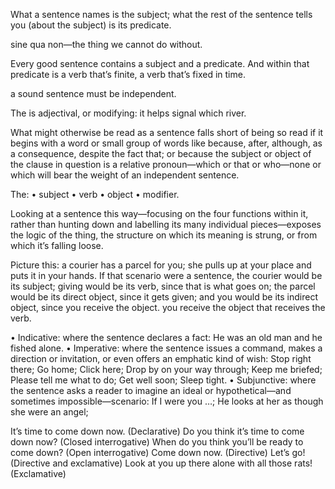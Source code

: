 What a sentence names is the subject; what the rest of the sentence tells you (about the subject) is its predicate.


sine qua non—the thing we cannot do without.


Every good sentence contains a subject and a predicate. And within that predicate is a verb that’s finite, a verb that’s fixed in time.


a sound sentence must be independent.


The is adjectival, or modifying: it helps signal which river.


What might otherwise be read as a sentence falls short of being so read if it begins with a word or small group of words like because, after, although, as a consequence, despite the fact that; or because the subject or object of the clause in question is a relative pronoun—which or that or who—none or which will bear the weight of an independent sentence.


The: • subject • verb • object • modifier.


Looking at a sentence this way—focusing on the four functions within it, rather than hunting down and labelling its many individual pieces—exposes the logic of the thing, the structure on which its meaning is strung, or from which it’s falling loose.


Picture this: a courier has a parcel for you; she pulls up at your place and puts it in your hands. If that scenario were a sentence, the courier would be its subject; giving would be its verb, since that is what goes on; the parcel would be its direct object, since it gets given; and you would be its indirect object, since you receive the object. you receive the object that receives the verb.


• Indicative: where the sentence declares a fact: He was an old man and he fished alone. • Imperative: where the sentence issues a command, makes a direction or invitation, or even offers an emphatic kind of wish: Stop right there; Go home; Click here; Drop by on your way through; Keep me briefed; Please tell me what to do; Get well soon; Sleep tight. • Subjunctive: where the sentence asks a reader to imagine an ideal or hypothetical—and sometimes impossible—scenario: If I were you …; He looks at her as though she were an angel;


It’s time to come down now. (Declarative) Do you think it’s time to come down now? (Closed interrogative) When do you think you’ll be ready to come down? (Open interrogative) Come down now. (Directive) Let’s go! (Directive and exclamative) Look at you up there alone with all those rats! (Exclamative)


